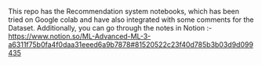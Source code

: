 This repo has the Recommendation system notebooks, which has been tried on Google colab and have also integrated with some comments for the Dataset. Additionally, you can go through the notes in Notion :- https://www.notion.so/ML-Advanced-ML-3-a6311f75b0fa4f0daa31eeed6a9b7878#81520522c23f40d785b3b03d9d099435 
